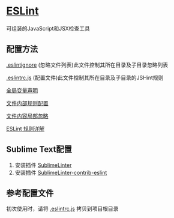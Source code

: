 [ESLint](http://cn.eslint.org/)
======

可组装的JavaScript和JSX检查工具

## 配置方法

[.eslintignore](http://cn.eslint.org/docs/user-guide/configuring#ignoring-files-and-directories) (忽略文件列表)此文件控制其所在目录及子目录忽略列表

[.eslintrc.js](http://cn.eslint.org/docs/user-guide/configuring#comments-in-configuration-files) (配置文件)此文件控制其所在目录及子目录的JSHint规则

[全局变量声明](http://cn.eslint.org/docs/user-guide/configuring#disabling-rules-with-inline-comments)

[文件内部规则配置](http://cn.eslint.org/docs/user-guide/configuring#configuring-rules)

[文件内容局部忽略](http://cn.eslint.org/docs/user-guide/configuring#disabling-rules-with-inline-comments)

[ESLint 规则详解](http://cn.eslint.org/docs/rules/)

## Sublime Text配置

1.  安装插件 [SublimeLinter](https://sublimelinter.readthedocs.org/)
1.  安装插件 [SublimeLinter-contrib-eslint](https://packagecontrol.io/packages/SublimeLinter-contrib-eslint)

## 参考配置文件

初次使用时，请将 [.eslintrc.js](../.eslintrc.js) 拷贝到项目根目录
